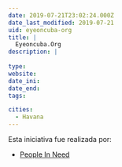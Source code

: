 ```yaml
---
date: 2019-07-21T23:02:24.000Z
date_last_modified: 2019-07-21
uid: eyeoncuba-org
title: |
  Eyeoncuba.Org
description: |
  
type: 
website: 
date_ini: 
date_end: 
tags:

cities: 
  - Havana
---
```


Esta iniciativa fue realizada por:

- [People In Need](/organizaciones/people-in-need)

